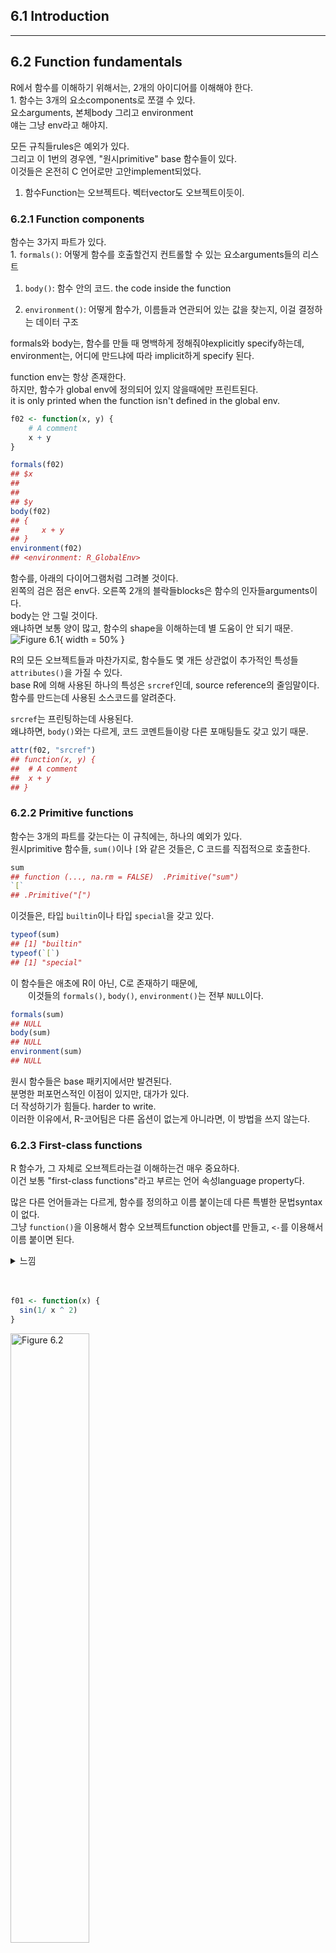 6.1 Introduction
----------------

------------------------------------------------------------------------

6.2 Function fundamentals
-------------------------

R에서 함수를 이해하기 위해서는, 2개의 아이디어를 이해해야 한다. <br /> 1. 함수는 3개의 요소components로 쪼갤 수 있다. <br /> 요소arguments, 본체body 그리고 environment <br /> 얘는 그냥 env라고 해야지.

모든 규칙들rules은 예외가 있다. <br /> 그리고 이 1번의 경우엔, "원시primitive" base 함수들이 있다. <br /> 이것들은 온전히 C 언어로만 고안implement되었다.

1.  함수Function는 오브젝트다. 벡터vector도 오브젝트이듯이.

### 6.2.1 Function components

함수는 3가지 파트가 있다. <br /> 1. `formals()`: 어떻게 함수를 호출할건지 컨트롤할 수 있는 요소arguments들의 리스트

1.  `body()`: 함수 안의 코드. the code inside the function

2.  `environment()`: 어떻게 함수가, 이름들과 연관되어 있는 값을 찾는지, 이걸 결정하는 데이터 구조

formals와 body는, 함수를 만들 때 명백하게 정해줘야explicitly specify하는데, <br /> environment는, 어디에 만드냐에 따라 implicit하게 specify 된다.

function env는 항상 존재한다. <br /> 하지만, 함수가 global env에 정의되어 있지 않을때에만 프린트된다. <br /> it is only printed when the function isn't defined in the global env.

``` r
f02 <- function(x, y) {
    # A comment
    x + y
}

formals(f02)
## $x
## 
## 
## $y
body(f02)
## {
##     x + y
## }
environment(f02)
## <environment: R_GlobalEnv>
```

함수를, 아래의 다이어그램처럼 그려볼 것이다. <br /> 왼쪽의 검은 점은 env다. 오른쪽 2개의 블락들blocks은 함수의 인자들arguments이다. <br /> body는 안 그릴 것이다. <br /> 왜냐하면 보통 양이 많고, 함수의 shape을 이해하는데 별 도움이 안 되기 때문. <br /> ![Figure 6.1](https://d33wubrfki0l68.cloudfront.net/de34ef3939642ec68b2b78dc310f3baa22d12106/ac3f3/diagrams/functions/components.png){ width = 50% }

R의 모든 오브젝트들과 마찬가지로, 함수들도 몇 개든 상관없이 추가적인 특성들`attributes()`을 가질 수 있다. <br /> base R에 의해 사용된 하나의 특성은 `srcref`인데, source reference의 줄임말이다. <br /> 함수를 만드는데 사용된 소스코드를 알려준다.

`srcref`는 프린팅하는데 사용된다. <br /> 왜냐하면, `body()`와는 다르게, 코드 코멘트들이랑 다른 포매팅들도 갖고 있기 때문.

``` r
attr(f02, "srcref")
## function(x, y) {
##  # A comment
##  x + y
## }
```

### 6.2.2 Primitive functions

함수는 3개의 파트를 갖는다는 이 규칙에는, 하나의 예외가 있다. <br /> 원시primitive 함수들, `sum()`이나 `[`와 같은 것들은, C 코드를 직접적으로 호출한다.

``` r
sum
## function (..., na.rm = FALSE)  .Primitive("sum")
`[`
## .Primitive("[")
```

이것들은, 타입 `builtin`이나 타입 `special`을 갖고 있다.

``` r
typeof(sum)
## [1] "builtin"
typeof(`[`)
## [1] "special"
```

이 함수들은 애초에 R이 아닌, C로 존재하기 때문에, <br />   이것들의 `formals()`, `body()`, `environment()`는 전부 `NULL`이다.

``` r
formals(sum)
## NULL
body(sum)
## NULL
environment(sum)
## NULL
```

원시 함수들은 base 패키지에서만 발견된다. <br /> 분명한 퍼포먼스적인 이점이 있지만, 대가가 있다. <br /> 더 작성하기가 힘들다. harder to write. <br /> 이러한 이유에서, R-코어팀은 다른 옵션이 없는게 아니라면, 이 방법을 쓰지 않는다.

### 6.2.3 First-class functions

R 함수가, 그 자체로 오브젝트라는걸 이해하는건 매우 중요하다. <br /> 이건 보통 "first-class functions"라고 부르는 언어 속성language property다.

많은 다른 언어들과는 다르게, 함수를 정의하고 이름 붙이는데 다른 특별한 문법syntax이 없다. <br /> 그냥 `function()`을 이용해서 함수 오브젝트function object를 만들고, `<-`를 이용해서 이름 붙이면 된다.

<details> <summary>느낌</summary> 프로그래밍 언어가 퍼스트클래스 함수를 지원하면, 변수에 함수를 할당도 할 수 있고, 인자로써 다른 함수에 전달할 수도 있고, 함수의 리턴값으로도 쓸 수 있고. </details> <br /> <br />

``` r
f01 <- function(x) {
  sin(1/ x ^ 2)
}
```

<img src="https://d33wubrfki0l68.cloudfront.net/5db72a270ade61a321dfc2519e6fb0f56370609e/807cb/diagrams/functions/first-class.png" alt="Figure 6.2" style="width:50.0%" />

거의 항상, 함수를 만들고 나면 이름을 붙이겠지만, 이 이름을 붙이는 binding step이 꼭 요구되는 건 아니다. <br /> 이름을 안 붙이기로 결정했다면, **익명 함수anonymous function**을 만든 것이다. <br /> 이름을 꼭 붙여야 할 필요가 없는 경우라면, 상당히 유용하다.

``` r
lapply(mtcars, function(x) length(unique(x)))
Filter(function(x) !is.numeric(x), mtcars)
integrate(function(x) sin(x) ^ 2, 0, pi)
```

마지막 옵션은, 리스트에다가 함수들을 넣는 것이다. <br /> (아니 리스트에다 함수 넣는 것도 되는건 처음 알았네)

``` r
funs <- list(
    half = function(x) x / 2,
    double = function(x) x * 2
)

funs$half(10)
## [1] 5
funs$double(10)
## [1] 20
```

R에서, 종종 **closures**라는 함수를 볼 것이다. <br /> 이건, R 함수들이 자기 자신의 env를 캡쳐한다는 사실을 반영한 것이다. <br /> [Section 7.4.2](https://blog-for-phil.readthedocs.io/en/latest/Advanced%20R/07-Environments/#742-the-function-environment)에서 더 배우게 될 것이다.

### 6.2.4 Invoking a function

보통 함수를, 함수 이름에다 괄호를 열고, 인자들arguments을 넣고, 괄호를 닫는 식으로 호출한다. <br /> 예를 들어서, `mean(1:10, na.rm = TRUE)` 이렇게. <br /> 그런데 만약에 데이터 구조에 인자들을 이미 갖고 있는 경우에는 어떻게 할 수 있을까? <br /> 예를 들어서,

``` r
args <- list(1:10, na.rm = TRUE)
```

이렇게 갖고 인자들을 갖고 있는 것임.

`do.call()`을 쓰면 된다. <br /> 이 함수는 2개의 인자들arguments을 받는다. <br /> 하나는 호출할 함수 이름, 다른 하나는 함수 인자들을 가지고 있는 리스트.

``` r
do.call(mean, args)
## [1] 5.5
```

이 아이디어를 Section 19.6에서 다시 볼 것이다.

### 6.2.5 Exercises

------------------------------------------------------------------------

6.3 Function composition
------------------------

함수 합성.

base R은, 여러 개의 함수 호출을 합성하는데 있어, 2가지 방법을 제공한다. <br /> 예를 들어, `sqrt()`와 `mean()`을 바탕으로, 모표준편차population standard deviation를 계산하고 싶다치자.

``` r
square <- function(x) x ^ 2
deviation <- function(x) x - mean(x)
```

① 함수 호출들을 중첩nest시킬 수도 있고,

``` r
x <- runif(100)
sqrt(mean(square(deviation(x))))
## [1] 0.2955688
```

② 아니면 중간중간 결과물들을 변수로 저장할 수도 있다.

``` r
out <- deviation(x)
out <- square(out)
out <- mean(out)
out <- sqrt(out)
out
## [1] 0.2955688
```

위 2개는 base R이고, <br /> ③ magrittr 패키지([Bache and Wickham 2014](https://magrittr.tidyverse.org/))는 3번째 옵션을 제공한다. <br /> 이항 연산자binary operator인 `%>%`는, 파이프pipe라고 부르고, "and then"이라고 발음한다.

``` r
library(magrittr)

x %>%
    deviation() %>%
    square() %>%
    mean() %>%
    sqrt()
## [1] 0.2955688
```

`x %>% f()`는, `f(x)`와 같은 것이다. <br /> `x %>% f(y)`는, `f(x, y)`와 같은 것이다. <br /> 파이프를 사용하면 낮은 수준의 데이터 흐름이 아니라, 높은 수준의 함수 구성에 집중할 수 있다. <br /> 초점은 수정 된 것(명사)이 아니라, 수행중인 것(동사)에 있다. <br /> The pipe allows you to focus on the high-level composition of functions rather than the low-level flow of data; <br /> the focus is on what's being done(the verbs), rather than on what's being modified(the nouns). <br /> 이러한 스타일은 하스켈이나 F\#에서는 흔하다. <br /> 이게 magrittr을 만드는데 있어 영감이 되었고, Forth나 Factor라는 프로그래밍 언어의 디폴트 스타일이다. <br /> (둘 다 이번에 처음 알게 된 프로그래밍 언어다.)

위에 소개한 3개의 옵션들은 각각 장단점이 있다.

1.  Nesting은, (`f(g(x))` 같은) 간결하고, 짧은 시퀀스에 최적화되어있다. <br /> 하지만 길이가 길어질수록 읽기가 어려워진다. 왜냐하면 안에서부터 밖으로, 오른쪽에서부터 왼쪽으로 읽어야하기 때문. <br /> 결과적으로, 인자들arguments이 퍼지면서 Dagwood sandwich 문제를 발생시킬 수 있다. <br /> 별 대단한 문제는 아니고, 그냥 길어짐에 따라 함수랑 인자들이랑 거리가 멀어진다. 이게 진짜 다임.

2.  중간중간 결과물을 저장하는 것은, (`y <- f(x); g(y)` 이런 식) <br /> 중간 오브젝트들intermediate objects에 이름을 붙여줘야 한다. <br /> 만약 이 오브젝트들이 중요하다면 강점이 될 수 있겠는데, 그렇지 않다면 약점이다.

3.  Piping은, (`x %>% f() %>% g()`) 그냥 그대로 읽으면 된다는 점에서 강점을 갖고 있다. <br /> 하던대로 왼쪽에서 오른쪽으로 읽으면 되고, 중간 오브젝트들에 이름을 붙일 필요도 없다. <br /> 하지만 하나의 오브젝트만을 선형 변환 시퀀스linear sequence of transformation로 사용할 수 있다. <br /> 그리고 magrittr이라는 3번째 패키지를 필요로 하고, 독자가 piping을 알고 있어야 한다는 문제가 있다.

대부분의 코드는 위 3가지 스타일의 조합을 사용한다. <br /> 그때그때 필요에 따라 3개 이것저것 쓴다. <br /> 그래도, Piping은 데이터 분석 코드에 좀 더 흔하다. <br /> 분석이라는게 하나의 오브젝트(예를 들어 데이터 프레임이나 plot)에 변형 시퀀스를 적용하는 것이다 보니깐. <br /> 패키지들에는 piping을 별로 안 쓴다. <br /> 이게 나쁜 아이디어라서가 아니라, 별로 내추럴하지 않아서.

------------------------------------------------------------------------

6.4 Lexical scoping
-------------------

Chapter 2에서, 할당assignment에 대해 배웠다. <br /> 이름name에다가 값value을 binding하는 행동. <br /> 여기서는 **scoping**에 대해 다룰 것인데, 이름과 연관associate된 값을 찾는 행동임.

scoping의 기본적인 룰은 꽤나 직관적이다. <br /> 대놓고 배우지는 않았더라도, 모르는 사이에 이미 어느 정도 알고 있을수도 있다. <br /> 예를 들어, 다음의 코드는 10과 20 중 어떤 값을 return할까?

``` r
x <- 10
g01 <- function() {
  x <- 20
  x
}

g01()
```

이 섹션에서는, scoping의 형식적인 룰들과 사소한 디테일들에 대해 배울 것이다. <br /> scoping에 대해 깊이 이해하고 나면, 좀 더 advanced function programming 툴들을 사용할 수 있을 것이고, <br /> R 코드를 다른 언어들로 번역할 수 있는 툴들을 작성할 수 있게 해준다.

R은 **lexical scoping**을 사용한다. <br /> 함수가 어떻게 정의되었는지를 바탕으로 이름name의 값value을 찾아본다. <br />   어떻게 호출되었는지가 아니라. <br /> R looks up the values of names based on how a function is defined, not how it is called.

여기서 "Lexical"은 word나 vocabulary라는 뜻이 아니다. <br /> 이건 기술적인 CS 단어다. <br />   scoping rule이, run-time 구조가 아닌 parse-time을 사용한다는. <br /> It’s a technical CS term that tells us that the scoping rules use a parse-time, rather than a run-time structure.

<details> <summary>parse-time run-time</summary> 여기서 parse-time이랑 run-time이 무슨 뜻인지 한참 찾아봤는데, <br />   parse-time이라는건 위에 how a function is defined, 함수가 어떻게 정의되었는지와 관련이, <br />   run-time이라는건 위에 how a function is called, 함수가 어떻게 호출되었는지와 관련이 있음. <br /> 그래서 lazy evaluation같이, 받아만 놓고 evaluate는 호출되었을 때만 하면 그게 run-time이랑 연관이, <br />   입력한 즉시 evaluate가 되는 그런건 parse-time이랑 연관이 있는듯. </details> <br /> <br />

R의 lexical scoping은, 4개의 주요한 규칙들이 있다. <br /> 1. Name masking <br /> 2. Functions versus variables <br /> 3. A fresh start <br /> 4. Dynamic lookup

### 6.4.1 Name masking

lexical scoping의 기본 원리, <br />   함수 안에서 정의된 이름name들은, 밖에서 정의된 이름들을 가린다.mask <br /> 그러니깐 밖에서 정의된 이름들이 함수 안에서 정의된 걸로 덮어씌워진다는 것. <br /> 하지만, 덮어씌운다고 한다면 override라고 했을텐데 mask라고 했으니 '가린다'라고 번역했다. <br /> 다음의 예를 보자.

``` r
x <- 10
y <- 20
g02 <- function() {
  x <- 1
  y <- 2
  c(x, y)
}

g02()
## [1] 1 2
```

만약 이름이 함수 안에 정의되어 있지 않으면, R은 한 레벨 위를 찾아본다.

``` r
x <- 2
g03 <- function() {
  y <- 1
  c(x, y)
}

g03()
## [1] 2 1
```

그리고 이건 이전의 y값을 바꾸지는 않음

``` r
y
## [1] 20
```

어떤 함수가 다른 함수 안에서 정의되어 있다해도, 같은 규칙이 적용된다. <br /> 먼저, R은 현재 함수의 안에서 찾아보고, <br /> 다음으로 함수가 정의된 곳을 찾아보고(없으면 한 레벨 위씩 올라가서 global env까지), <br /> 마지막으로 다른 로드된 패키지들에서 찾아본다.

다음의 코드는 어떤 결과물이 나올지를 예상해보자.

``` r
x <- 1
g04 <- function() {
    y <- 2
    i <- function() {
      z <- 3
      c(x, y, z)
    }
    i()
}

g04()
```

같은 규칙이, 다른 함수들로 만들어진 함수들에도 적용된다. <br /> 난 이걸 찍어낸 함수manufactured function라고 부른다. <br /> 이건 10장의 주제다.

### 6.4.2 Function versus variables

R에서는, 함수도 일반적인 오브젝트이다. <br /> 이 말인즉슨, 위에서 설명했던 scoping rule이 함수에도 똑같이 적용된다는 말이다.

``` r
g07 <- function(x) x + 1
g08 <- function() {
  g07 <- function(x) x + 100
  g07(10)
}

g08()
## [1] 110
```

하지만, 만약에 함수와, 함수가 아닌 것이, 똑같은 이름을 갖는다면,(물론 둘은 서로 다른 env에 있어야겠지만) <br />   이 규칙을 적용하는 것이 조금은 더 복잡해진다. <br /> However, when a function and a non-function share the same name (they must, of course, reside in different environments), <br /> applying these rules gets a little more complicated.

함수 호출에서 이름을 사용할 때, R은 그 값을 찾는데 있어 함수가 아닌 오브젝트들은 애초에 무시한다. <br /> 예를 들어 아래의 코드에서, `g09`는 2개의 다른 값들을 갖는다.

``` r
g09 <- function(x) x + 100
g10 <- function() {
  g09 <- 10
  g09(g09)
}

g10()
## [1] 110
```

그러니깐 `g09()`를 찾는데 있어 함수가 아니면 애초에 고려를 하지도 않아서 함수 안의 10의 값을 갖는 `g09`를 제끼고, <br /> 함수 밖의 `g09()`라는 함수를 잘 찾는 것.

물론 분명히 말하건대, 다른 것들에 대해 같은 이름을 사용하는 것은 헷갈리고, 피하는 것이 가장 좋다!

### 6.4.3 A fresh start

함수 호출invocation을 여러 번 하는데 있어, 값들values에는 무슨 일이 일어날까? <br /> What happens to values between invocations of a function? <br /> 아래의 예를 보자. 아래의 함수를 처음으로 실행하면 무슨 값을 얻을까? 두 번째로 실행할 때는? <br /> (`exists()`를 본 적이 없다면, 그 이름으로 된 변수가 존재한다면 `TRUE`를 return하고 아니면 `FALSE`를 return)

``` r
g11 <- function() {
  if (!exists("a")) {
    a <- 1
  } else {
    a <- a + 1
  }
  a
}

g11()
g11()
```

`g11()`이 항상 같은 값을 return한다는 것에 놀랄 수도 있다. <br /> 함수가 호출될 때마다, 실행을 호스팅하기 위해 새로운 env가 만들어지기 때문. <br /> This happens because every time a function is called a new environment is created to host its execution. <br /> 저번 실행 때 무슨 일이 일어났는지를, 함수가 말해줄 방법은 없다는 것. <br /> 각 호출은 완전히 독립적이다. each invocation is completely independent. <br /> 이걸 [Section 10.2.4](https://blog-for-phil.readthedocs.io/en/latest/Advanced%20R/10-Function-Factories/#102-factory-fundamentals)에서 다룰 것이다.

<details> <summary>call과 invocation?</summary> call도 호출이고 invocation도 호출이라고 번역을 하긴했는데, 분명 차이가 있을거 같아서 찾아봤다. <br /> javaScript에서는 구별이 확실히 되는거같은데, <br />   call a function이라고 하면 직접적으로 실행을 하는 것이고, <br />   invoke a function이라고 하면 간접적으로 실행을 하는 것인가보다. <br /> Section 6.2.4 Invoking a function에서, <code>do.call()</code>처럼 <code>mean()</code>을 호출하는 것도 일종의 간접적인 방법으로 실행하는 거라고 생각해봐도 되겠다. </details> <br /> <br />

### 6.4.4 Dynamic lookup

Lexical scoping은 언제가 아니라, 어디서 값을 찾아볼지를 정하는 것이다. <br /> Lexical scoping determines where, but not when to look for values.

R은 함수가 만들어졌을 때가 아니라, 실행될 때 값을 찾아본다. <br /> R looks for values when the function is run, not when the function is created.

실행될 때, 그리고 어디서. <br /> 이 2개를 종합해보면, 함수의 output은 함수 env 외부 오브젝트들에 따라 달라질 수 있다는 것. <br /> Together, these two properties tell us that the output of a function can differ depending on the objects outside the function's environment.

``` r
g12 <- function() x + 1
x <- 15
g12()
## [1] 16

x <- 20
g12()
## [1] 21
```

이러한 행동은 꽤 짜증날 수 있다. <br /> 코드에 스펠링 실수를 했다면, 함수를 생성할 때 아무런 에러 메세지를 얻지 못한다. <br /> 그리고 실수를 하지 않았어도, global env에 정의된 변수들에 따라, 함수를 실행할 때 아무런 에러 메세지를 얻지 못할수도 있다.

이러한 문제를 감지하기 위해, `codetools::findGlobals()`를 사용하자. <br /> 이 함수는 함수 내의 모든 외부 종속성들dependencies(unbound symbol)을 나열한다. <br /> This function lists all the external dependencies (unbound symbols) within a function:

<details> <summary>unbound symbols?</summary> 그러니깐 name에는 value가 associate되어있는게 일반적인데, value가 없는 name, 예를 들어 <code>+</code>를 unbound symbol이라고 하는듯 </details> <br /> <br />

``` r
codetools::findGlobals(g12)
## [1] "+" "x"
```

이 문제를 해결하기 위해서, 함수의 env를 `emptyenv()`로 manual하게 바꿀 수 있다. <br /> 아무것도 없는 env임.

``` r
environment(g12) <- emptyenv()
g12()
## Error in x + 1: 함수 "+"를 찾을 수 없습니다
```

문제와 해결법을 보고나면, 왜 이런 원치않아보이는 행동이 존재하는지를 알게 된다. <br /> R은 하나부터 끝까지, 뭘 찾든간에, lexical scoping에 의존하고 있다. <br /> `mean()`과 같이 명백해보이는 것들에서부터 시작해서, 좀 덜 명백해보이는 `+`나 `{` 같은 것들까지. <br /> 이것은 R의 scoping rule에 좀 아름다운 단순함을 부여한다.

### 6.4.5 Exercises

------------------------------------------------------------------------

6.5 Lazy evaluation
-------------------

------------------------------------------------------------------------

6.6 `...` (dot-dot-dot)
-----------------------

------------------------------------------------------------------------

6.7 Exiting a function
----------------------

### 6.7.1 Implicit versus explicit returns

### 6.7.2 Invisible values

### 6.7.3 Errors

### 6.7.4 Exit handlers

### 6.7.5 Exercises

<style>
p.comment {
background-color: #DBDBDB;
padding: 5px;
border: 1px navy;
margin-left: 30px;
border-radius: 10px;
}
</style>
<p class="comment">
<strong>base R에서는</strong> <br /> <code>map()</code>과 동등한 base 함수는 <code>lapply()</code>다. <br /> 유일한 차이는 <code>lapply()</code>는 밑에서 배우게 될 helpers를 지원하지 않는다는 것이다. <br /> 그래서 만약에 purrr에서 <code>map()</code>만 쓸 것이라면, 추가적인 의존성additional dependency를 스킵하고 <code>lapply()</code>를 쓰면 된다.
</p>
<style>
p.comment {
background-color: #DBDBDB;
padding: 15px;
border: 1px skyblue;
margin-left: 30px;
border-radius: 10px;
}
</style>
<p class="comment">
<strong>base R에서는</strong> <br /> <code>map()</code>과 동등한 base 함수는 <code>lapply()</code>다. <br /> 유일한 차이는 <code>lapply()</code>는 밑에서 배우게 될 helpers를 지원하지 않는다는 것이다. <br /> 그래서 만약에 purrr에서 <code>map()</code>만 쓸 것이라면, 추가적인 의존성additional dependency를 스킵하고 <code>lapply()</code>를 쓰면 된다.
</p>
